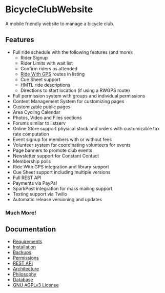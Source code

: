 # BicycleClubWebsite

A mobile friendly website to manage a bicycle club.

## Features
* Full ride schedule with the following features (and more):
  * Rider Signup
  * Rider Limits with wait list
  * Confirm riders as attended
  * [Ride With GPS](https://ridewithgps.com) routes in listing
  * Cue Sheet support
  * HMTL ride descriptions
  * Directions to start location (if using a RWGPS route)
* Full permission system with groups and individual permissions
* Content Management System for customizing pages
* Customizable public pages
* Area Cycling Calendar
* Photos, Video and Files sections
* Forums similar to listserv
* Online Store support physical stock and orders with customizable tax rate computation
* Event signup for members with or without fees
* Volunteer system for coordinating volunteers for events
* Page banners to promote club events
* Newsletter support for Constant Contact
* Membership polls
* Ride With GPS integration and library support
* Cue Sheet support including multiple versions
* Full REST API
* Payments via PayPal
* SparkPost integration for mass mailing support
* Texting support via Twillo
* Automatic release versioning and updates

### Much More!

## Documentation
* [Requirements](https://github.com/phpfui/BicycleClubWebsite2023/blob/master/docs/01.%20Requirements.md)
* [Installation](https://github.com/phpfui/BicycleClubWebsite2023/blob/master/docs/02.%20Installation.md)
* [Backups](https://github.com/phpfui/BicycleClubWebsite2023/blob/master/docs/03.%20Backups.md)
* [Permissions](https://github.com/phpfui/BicycleClubWebsite2023/blob/master/docs/04.%20Permissions.md)
* [REST API](https://github.com/phpfui/BicycleClubWebsite2023/blob/master/docs/05.%20API.md)
* [Architecture](https://github.com/phpfui/BicycleClubWebsite2023/blob/master/docs/06.%20Architecture.md)
* [Philosophy](https://github.com/phpfui/BicycleClubWebsite2023/blob/master/docs/07.%20Philosophy.md)
* [Database](https://github.com/phpfui/BicycleClubWebsite2023/blob/master/docs/08.%20Database.md)
* [GNU AGPLv3 License](License.md)

